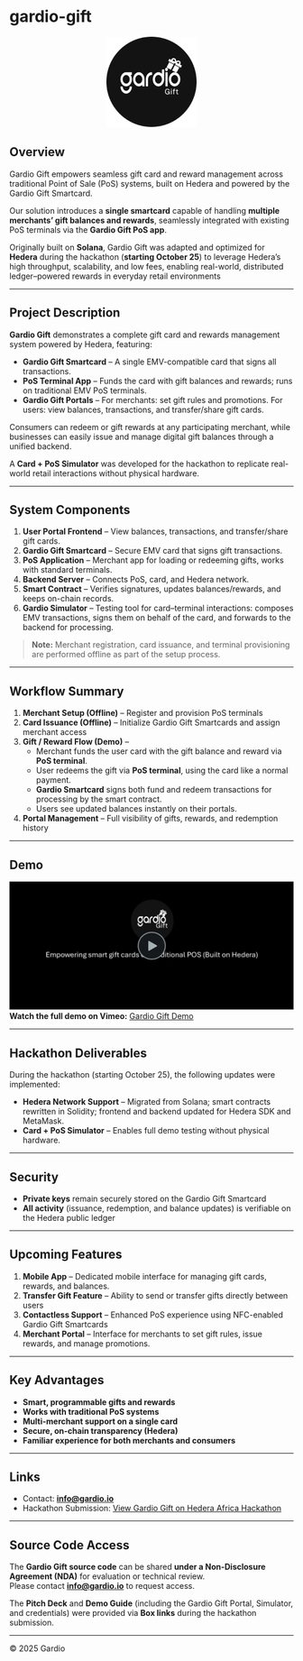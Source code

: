 # gardio-gift

<p align="center">
  <img src="./logo.png" alt="gardio-gift" width="160" />
</p>

## Overview

Gardio Gift empowers seamless gift card and reward management across traditional Point of Sale (PoS) systems, built on Hedera and powered by the Gardio Gift Smartcard.

Our solution introduces a **single smartcard** capable of handling **multiple merchants’ gift balances and rewards**, seamlessly integrated with existing PoS terminals via the **Gardio Gift PoS app**.

Originally built on **Solana**, Gardio Gift was adapted and optimized for **Hedera** during the hackathon (**starting October 25**) to leverage Hedera’s high throughput, scalability, and low fees, enabling real-world, distributed ledger–powered rewards in everyday retail environments

---

## Project Description

**Gardio Gift** demonstrates a complete gift card and rewards management system powered by Hedera, featuring:  

- **Gardio Gift Smartcard** – A single EMV-compatible card that signs all transactions.  
- **PoS Terminal App** – Funds the card with gift balances and rewards; runs on traditional EMV PoS terminals.  
- **Gardio Gift Portals** – For merchants: set gift rules and promotions. For users: view balances, transactions, and transfer/share gift cards.  

Consumers can redeem or gift rewards at any participating merchant, while businesses can easily issue and manage digital gift balances through a unified backend.  

A **Card + PoS Simulator** was developed for the hackathon to replicate real-world retail interactions without physical hardware.


---

## System Components

1. **User Portal Frontend** – View balances, transactions, and transfer/share gift cards.  
2. **Gardio Gift Smartcard** – Secure EMV card that signs gift transactions.  
3. **PoS Application** – Merchant app for loading or redeeming gifts, works with standard terminals.  
4. **Backend Server** – Connects PoS, card, and Hedera network.  
5. **Smart Contract** – Verifies signatures, updates balances/rewards, and keeps on-chain records.  
6. **Gardio Simulator** – Testing tool for card–terminal interactions: composes EMV transactions, signs them on behalf of the card, and forwards to the backend for processing.

> **Note:** Merchant registration, card issuance, and terminal provisioning are performed offline as part of the setup process.

---

## Workflow Summary

1. **Merchant Setup (Offline)** – Register and provision PoS terminals  
2. **Card Issuance (Offline)** – Initialize Gardio Gift Smartcards and assign merchant access   
3. **Gift / Reward Flow (Demo)** –  
   - Merchant funds the user card with the gift balance and reward via **PoS terminal**.  
   - User redeems the gift via **PoS terminal**, using the card like a normal payment.  
   - **Gardio Smartcard** signs both fund and redeem transactions for processing by the smart contract.  
   - Users see updated balances instantly on their portals.
4. **Portal Management** – Full visibility of gifts, rewards, and redemption history  
---

## Demo
[![Gardio Gift Demo](./preview.png)](https://vimeo.com/1132512934)  
**Watch the full demo on Vimeo:** [Gardio Gift Demo](https://vimeo.com/1132512934)

---
## Hackathon Deliverables

During the hackathon (starting October 25), the following updates were implemented:

- **Hedera Network Support** – Migrated from Solana; smart contracts rewritten in Solidity; frontend and backend updated for Hedera SDK and MetaMask.  
- **Card + PoS Simulator** – Enables full demo testing without physical hardware.

---

## Security

- **Private keys** remain securely stored on the Gardio Gift Smartcard  
- **All activity** (issuance, redemption, and balance updates) is verifiable on the Hedera public ledger  

---

## Upcoming Features

1. **Mobile App** – Dedicated mobile interface for managing gift cards, rewards, and balances.  
2. **Transfer Gift Feature** – Ability to send or transfer gifts directly between users  
3. **Contactless Support** – Enhanced PoS experience using NFC-enabled Gardio Gift Smartcards  
4. **Merchant Portal** – Interface for merchants to set gift rules, issue rewards, and manage promotions. 

---

## Key Advantages

- **Smart, programmable gifts and rewards**  
- **Works with traditional PoS systems**  
- **Multi-merchant support on a single card**  
- **Secure, on-chain transparency (Hedera)**  
- **Familiar experience for both merchants and consumers**  

---

## Links

- Contact: **info@gardio.io**  
- Hackathon Submission: [View Gardio Gift on Hedera Africa Hackathon](https://dorahacks.io/buidl/35655)

---

## Source Code Access

The **Gardio Gift source code** can be shared **under a Non-Disclosure Agreement (NDA)** for evaluation or technical review.  
Please contact **info@gardio.io** to request access.  

The **Pitch Deck** and **Demo Guide** (including the Gardio Gift Portal, Simulator, and credentials) were provided via **Box links** during the hackathon submission.

---

© 2025 Gardio
